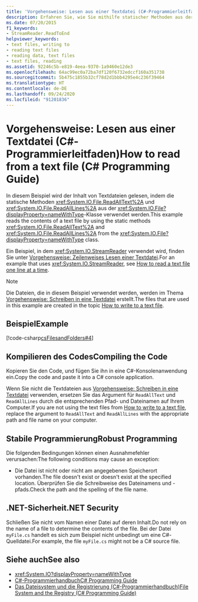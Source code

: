 ```yaml
---
title: 'Vorgehensweise: Lesen aus einer Textdatei (C#-Programmierleitfaden)'
description: Erfahren Sie, wie Sie mithilfe statischer Methoden aus der File-Klasse aus einer Textdatei lesen. Hier finden Sie ein Codebeispiel und zusätzliche verfügbare Ressourcen.
ms.date: 07/20/2015
f1_keywords:
- StreamReader.ReadToEnd
helpviewer_keywords:
- text files, writing to
- reading text files
- reading data, text files
- text files, reading
ms.assetid: 92246c5b-e819-4eea-9370-1a9460e12de3
ms.openlocfilehash: 64ac99ec0a72ba7df120f6732edccf160a351738
ms.sourcegitcommit: 5b475c1855b32cf78d2d1bbb4295e4c236f39464
ms.translationtype: HT
ms.contentlocale: de-DE
ms.lasthandoff: 09/24/2020
ms.locfileid: "91201836"
---
```

# <a name="how-to-read-from-a-text-file-c-programming-guide"></a><span data-ttu-id="9eb92-104">Vorgehensweise: Lesen aus einer Textdatei (C#-Programmierleitfaden)</span><span class="sxs-lookup"><span data-stu-id="9eb92-104">How to read from a text file (C# Programming Guide)</span></span>

<span data-ttu-id="9eb92-105">In diesem Beispiel wird der Inhalt von Textdateien gelesen, indem die statische Methoden <xref:System.IO.File.ReadAllText%2A> und <xref:System.IO.File.ReadAllLines%2A> aus der <xref:System.IO.File?displayProperty=nameWithType>-Klasse verwendet werden.</span><span class="sxs-lookup"><span data-stu-id="9eb92-105">This example reads the contents of a text file by using the static methods <xref:System.IO.File.ReadAllText%2A> and <xref:System.IO.File.ReadAllLines%2A> from the <xref:System.IO.File?displayProperty=nameWithType> class.</span></span>  
  
<span data-ttu-id="9eb92-106">Ein Beispiel, in dem <xref:System.IO.StreamReader> verwendet wird, finden Sie unter [Vorgehensweise: Zeilenweises Lesen einer Textdatei](./how-to-read-a-text-file-one-line-at-a-time.md).</span><span class="sxs-lookup"><span data-stu-id="9eb92-106">For an example that uses <xref:System.IO.StreamReader>, see [How to read a text file one line at a time](./how-to-read-a-text-file-one-line-at-a-time.md).</span></span>
  
> [!NOTE]
> <span data-ttu-id="9eb92-107">Die Dateien, die in diesem Beispiel verwendet werden, werden im Thema [Vorgehensweise: Schreiben in eine Textdatei](./how-to-write-to-a-text-file.md) erstellt.</span><span class="sxs-lookup"><span data-stu-id="9eb92-107">The files that are used in this example are created in the topic [How to write to a text file](./how-to-write-to-a-text-file.md).</span></span>
  
## <a name="example"></a><span data-ttu-id="9eb92-108">Beispiel</span><span class="sxs-lookup"><span data-stu-id="9eb92-108">Example</span></span>  

 [!code-csharp[csFilesandFolders#4](~/samples/snippets/csharp/VS_Snippets_VBCSharp/csFilesAndFolders/CS/FileIteration.cs#4)]  
  
## <a name="compiling-the-code"></a><span data-ttu-id="9eb92-109">Kompilieren des Codes</span><span class="sxs-lookup"><span data-stu-id="9eb92-109">Compiling the Code</span></span>  

 <span data-ttu-id="9eb92-110">Kopieren Sie den Code, und fügen Sie ihn in eine C#-Konsolenanwendung ein.</span><span class="sxs-lookup"><span data-stu-id="9eb92-110">Copy the code and paste it into a C# console application.</span></span>  
  
<span data-ttu-id="9eb92-111">Wenn Sie nicht die Textdateien aus [Vorgehensweise: Schreiben in eine Textdatei](./how-to-write-to-a-text-file.md) verwenden, ersetzen Sie das Argument für `ReadAllText` und `ReadAllLines` durch die entsprechenden Pfad- und Dateinamen auf Ihrem Computer.</span><span class="sxs-lookup"><span data-stu-id="9eb92-111">If you are not using the text files from [How to write to a text file](./how-to-write-to-a-text-file.md), replace the argument to `ReadAllText` and `ReadAllLines` with the appropriate path and file name on your computer.</span></span>
  
## <a name="robust-programming"></a><span data-ttu-id="9eb92-112">Stabile Programmierung</span><span class="sxs-lookup"><span data-stu-id="9eb92-112">Robust Programming</span></span>  

 <span data-ttu-id="9eb92-113">Die folgenden Bedingungen können einen Ausnahmefehler verursachen:</span><span class="sxs-lookup"><span data-stu-id="9eb92-113">The following conditions may cause an exception:</span></span>  
  
- <span data-ttu-id="9eb92-114">Die Datei ist nicht oder nicht am angegebenen Speicherort vorhanden.</span><span class="sxs-lookup"><span data-stu-id="9eb92-114">The file doesn't exist or doesn't exist at the specified location.</span></span> <span data-ttu-id="9eb92-115">Überprüfen Sie die Schreibweise des Dateinamens und -pfads.</span><span class="sxs-lookup"><span data-stu-id="9eb92-115">Check the path and the spelling of the file name.</span></span>  
  
## <a name="net-security"></a><span data-ttu-id="9eb92-116">.NET-Sicherheit</span><span class="sxs-lookup"><span data-stu-id="9eb92-116">.NET Security</span></span>  

 <span data-ttu-id="9eb92-117">Schließen Sie nicht vom Namen einer Datei auf deren Inhalt.</span><span class="sxs-lookup"><span data-stu-id="9eb92-117">Do not rely on the name of a file to determine the contents of the file.</span></span> <span data-ttu-id="9eb92-118">Bei der Datei `myFile.cs` handelt es sich zum Beispiel nicht unbedingt um eine C#-Quelldatei.</span><span class="sxs-lookup"><span data-stu-id="9eb92-118">For example, the file `myFile.cs` might not be a C# source file.</span></span>  
  
## <a name="see-also"></a><span data-ttu-id="9eb92-119">Siehe auch</span><span class="sxs-lookup"><span data-stu-id="9eb92-119">See also</span></span>

- <xref:System.IO?displayProperty=nameWithType>
- [<span data-ttu-id="9eb92-120">C#-Programmierhandbuch</span><span class="sxs-lookup"><span data-stu-id="9eb92-120">C# Programming Guide</span></span>](../index.md)
- [<span data-ttu-id="9eb92-121">Das Dateisystem und die Registrierung (C#-Programmierhandbuch)</span><span class="sxs-lookup"><span data-stu-id="9eb92-121">File System and the Registry (C# Programming Guide)</span></span>](./index.md)
